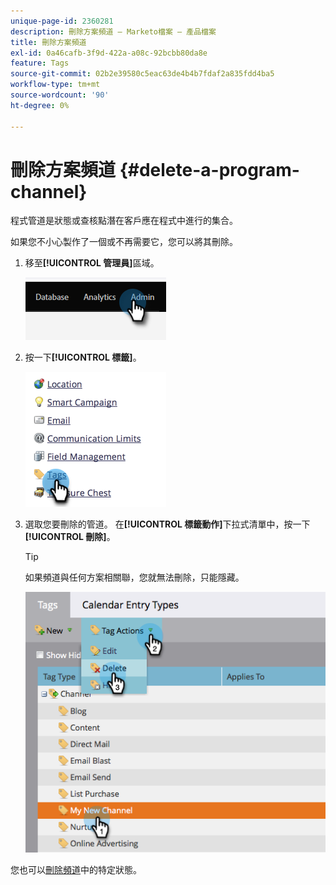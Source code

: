```yaml
---
unique-page-id: 2360281
description: 刪除方案頻道 — Marketo檔案 — 產品檔案
title: 刪除方案頻道
exl-id: 0a46cafb-3f9d-422a-a08c-92bcbb80da8e
feature: Tags
source-git-commit: 02b2e39580c5eac63de4b4b7fdaf2a835fdd4ba5
workflow-type: tm+mt
source-wordcount: '90'
ht-degree: 0%

---
```


# 刪除方案頻道 {#delete-a-program-channel}

程式管道是狀態或查核點潛在客戶應在程式中進行的集合。

如果您不小心製作了一個或不再需要它，您可以將其刪除。

1. 移至&#x200B;**[!UICONTROL 管理員]**&#x200B;區域。

   ![](assets/delete-a-program-channel-1.png)

1. 按一下&#x200B;**[!UICONTROL 標籤]**。

   ![](assets/delete-a-program-channel-2.png)

1. 選取您要刪除的管道。 在&#x200B;**[!UICONTROL 標籤動作]**&#x200B;下拉式清單中，按一下&#x200B;**[!UICONTROL 刪除]**。

   >[!TIP]
   >
   >如果頻道與任何方案相關聯，您就無法刪除，只能隱藏。

   ![](assets/delete-a-program-channel-3.png)

您也可以[刪除頻道](/help/marketo/product-docs/administration/tags/delete-a-program-status-from-a-program-channel.md)中的特定狀態。
